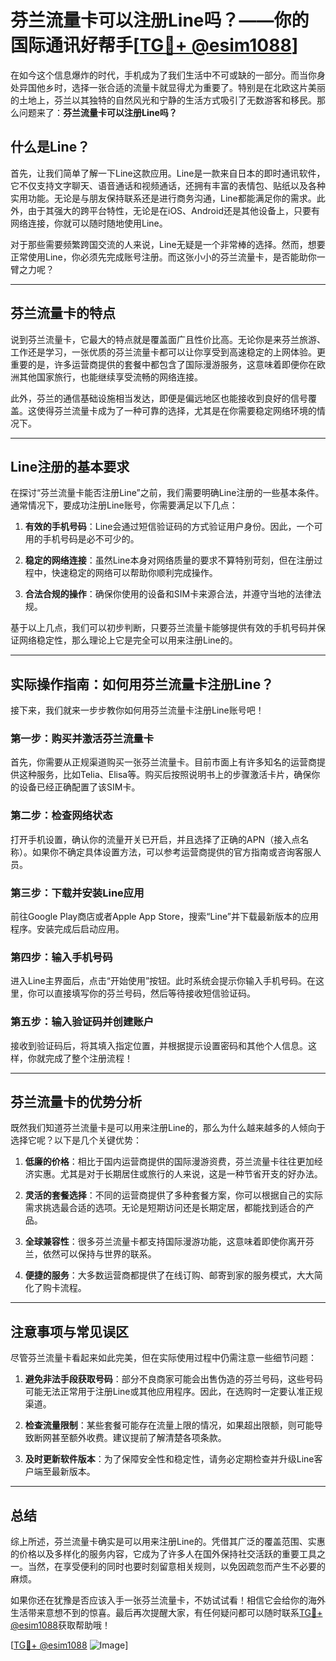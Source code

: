 # 芬兰流量卡可以注册Line吗？——你的国际通讯好帮手[[TG💪+ @esim1088](https://t.me/s/esim1088)]

在如今这个信息爆炸的时代，手机成为了我们生活中不可或缺的一部分。而当你身处异国他乡时，选择一张合适的流量卡就显得尤为重要了。特别是在北欧这片美丽的土地上，芬兰以其独特的自然风光和宁静的生活方式吸引了无数游客和移民。那么问题来了：**芬兰流量卡可以注册Line吗？**

## 什么是Line？

首先，让我们简单了解一下Line这款应用。Line是一款来自日本的即时通讯软件，它不仅支持文字聊天、语音通话和视频通话，还拥有丰富的表情包、贴纸以及各种实用功能。无论是与朋友保持联系还是进行商务沟通，Line都能满足你的需求。此外，由于其强大的跨平台特性，无论是在iOS、Android还是其他设备上，只要有网络连接，你就可以随时随地使用Line。

对于那些需要频繁跨国交流的人来说，Line无疑是一个非常棒的选择。然而，想要正常使用Line，你必须先完成账号注册。而这张小小的芬兰流量卡，是否能助你一臂之力呢？

---

## 芬兰流量卡的特点

说到芬兰流量卡，它最大的特点就是覆盖面广且性价比高。无论你是来芬兰旅游、工作还是学习，一张优质的芬兰流量卡都可以让你享受到高速稳定的上网体验。更重要的是，许多运营商提供的套餐中都包含了国际漫游服务，这意味着即便你在欧洲其他国家旅行，也能继续享受流畅的网络连接。

此外，芬兰的通信基础设施相当发达，即便是偏远地区也能接收到良好的信号覆盖。这使得芬兰流量卡成为了一种可靠的选择，尤其是在你需要稳定网络环境的情况下。

---

## Line注册的基本要求

在探讨“芬兰流量卡能否注册Line”之前，我们需要明确Line注册的一些基本条件。通常情况下，要成功注册Line账号，你需要满足以下几点：

1. **有效的手机号码**：Line会通过短信验证码的方式验证用户身份。因此，一个可用的手机号码是必不可少的。
   
2. **稳定的网络连接**：虽然Line本身对网络质量的要求不算特别苛刻，但在注册过程中，快速稳定的网络可以帮助你顺利完成操作。

3. **合法合规的操作**：确保你使用的设备和SIM卡来源合法，并遵守当地的法律法规。

基于以上几点，我们可以初步判断，只要芬兰流量卡能够提供有效的手机号码并保证网络稳定性，那么理论上它是完全可以用来注册Line的。

---

## 实际操作指南：如何用芬兰流量卡注册Line？

接下来，我们就来一步步教你如何用芬兰流量卡注册Line账号吧！

### 第一步：购买并激活芬兰流量卡

首先，你需要从正规渠道购买一张芬兰流量卡。目前市面上有许多知名的运营商提供这种服务，比如Telia、Elisa等。购买后按照说明书上的步骤激活卡片，确保你的设备已经正确配置了该SIM卡。

### 第二步：检查网络状态

打开手机设置，确认你的流量开关已开启，并且选择了正确的APN（接入点名称）。如果你不确定具体设置方法，可以参考运营商提供的官方指南或咨询客服人员。

### 第三步：下载并安装Line应用

前往Google Play商店或者Apple App Store，搜索“Line”并下载最新版本的应用程序。安装完成后启动应用。

### 第四步：输入手机号码

进入Line主界面后，点击“开始使用”按钮。此时系统会提示你输入手机号码。在这里，你可以直接填写你的芬兰号码，然后等待接收短信验证码。

### 第五步：输入验证码并创建账户

接收到验证码后，将其填入指定位置，并根据提示设置密码和其他个人信息。这样，你就完成了整个注册流程！

---

## 芬兰流量卡的优势分析

既然我们知道芬兰流量卡是可以用来注册Line的，那么为什么越来越多的人倾向于选择它呢？以下是几个关键优势：

1. **低廉的价格**：相比于国内运营商提供的国际漫游资费，芬兰流量卡往往更加经济实惠。尤其是对于长期居住或旅行的人来说，这是一种节省开支的好办法。

2. **灵活的套餐选择**：不同的运营商提供了多种套餐方案，你可以根据自己的实际需求挑选最合适的选项。无论是短期访问还是长期定居，都能找到适合的产品。

3. **全球兼容性**：很多芬兰流量卡都支持国际漫游功能，这意味着即使你离开芬兰，依然可以保持与世界的联系。

4. **便捷的服务**：大多数运营商都提供了在线订购、邮寄到家的服务模式，大大简化了购卡流程。

---

## 注意事项与常见误区

尽管芬兰流量卡看起来如此完美，但在实际使用过程中仍需注意一些细节问题：

1. **避免非法手段获取号码**：部分不良商家可能会出售伪造的芬兰号码，这些号码可能无法正常用于注册Line或其他应用程序。因此，在选购时一定要认准正规渠道。

2. **检查流量限制**：某些套餐可能存在流量上限的情况，如果超出限额，则可能导致断网甚至额外收费。建议提前了解清楚各项条款。

3. **及时更新软件版本**：为了保障安全性和稳定性，请务必定期检查并升级Line客户端至最新版本。

---

## 总结

综上所述，芬兰流量卡确实是可以用来注册Line的。凭借其广泛的覆盖范围、实惠的价格以及多样化的服务内容，它成为了许多人在国外保持社交活跃的重要工具之一。当然，在享受便利的同时也要时刻留意相关规则，以免因疏忽而产生不必要的麻烦。

如果你还在犹豫是否应该入手一张芬兰流量卡，不妨试试看！相信它会给你的海外生活带来意想不到的惊喜。最后再次提醒大家，有任何疑问都可以随时联系[TG💪+ @esim1088](https://t.me/s/esim1088)获取帮助哦！

[[TG💪+ @esim1088](https://t.me/s/esim1088) ![Image](https://i.postimg.cc/4NQfJmqS/Snipaste-2025-05-13-00-14-12.png)]